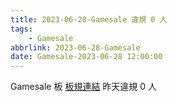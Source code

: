 ```yaml
---
title: 2023-06-28-Gamesale 違規 0 人
tags:
    - Gamesale
abbrlink: 2023-06-28-Gamesale
date: Gamesale-2023-06-28 12:00:00
---
```

Gamesale 板 [板規連結](https://www.ptt.cc/bbs/Gossiping/M.1637425085.A.07D.html)
昨天違規 0 人
